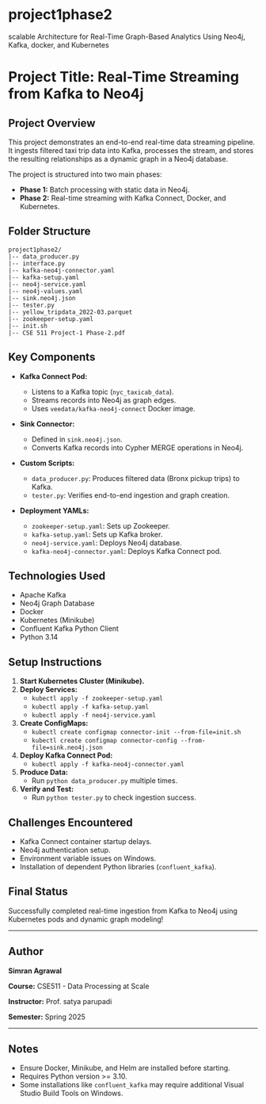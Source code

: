# project1phase2
scalable Architecture for Real-Time Graph-Based Analytics Using Neo4j, Kafka,  docker, and Kubernetes 
# Project Title: Real-Time Streaming from Kafka to Neo4j

## Project Overview
This project demonstrates an end-to-end real-time data streaming pipeline. It ingests filtered taxi trip data into Kafka, processes the stream, and stores the resulting relationships as a dynamic graph in a Neo4j database.

The project is structured into two main phases:
- **Phase 1:** Batch processing with static data in Neo4j.
- **Phase 2:** Real-time streaming with Kafka Connect, Docker, and Kubernetes.

## Folder Structure
```
project1phase2/
|-- data_producer.py
|-- interface.py
|-- kafka-neo4j-connector.yaml
|-- kafka-setup.yaml
|-- neo4j-service.yaml
|-- neo4j-values.yaml
|-- sink.neo4j.json
|-- tester.py
|-- yellow_tripdata_2022-03.parquet
|-- zookeeper-setup.yaml
|-- init.sh
|-- CSE 511 Project-1 Phase-2.pdf
```

## Key Components
- **Kafka Connect Pod:**
  - Listens to a Kafka topic (`nyc_taxicab_data`).
  - Streams records into Neo4j as graph edges.
  - Uses `veedata/kafka-neo4j-connect` Docker image.

- **Sink Connector:**
  - Defined in `sink.neo4j.json`.
  - Converts Kafka records into Cypher MERGE operations in Neo4j.

- **Custom Scripts:**
  - `data_producer.py`: Produces filtered data (Bronx pickup trips) to Kafka.
  - `tester.py`: Verifies end-to-end ingestion and graph creation.

- **Deployment YAMLs:**
  - `zookeeper-setup.yaml`: Sets up Zookeeper.
  - `kafka-setup.yaml`: Sets up Kafka broker.
  - `neo4j-service.yaml`: Deploys Neo4j database.
  - `kafka-neo4j-connector.yaml`: Deploys Kafka Connect pod.

## Technologies Used
- Apache Kafka
- Neo4j Graph Database
- Docker
- Kubernetes (Minikube)
- Confluent Kafka Python Client
- Python 3.14

## Setup Instructions
1. **Start Kubernetes Cluster (Minikube).**
2. **Deploy Services:**
    - `kubectl apply -f zookeeper-setup.yaml`
    - `kubectl apply -f kafka-setup.yaml`
    - `kubectl apply -f neo4j-service.yaml`
3. **Create ConfigMaps:**
    - `kubectl create configmap connector-init --from-file=init.sh`
    - `kubectl create configmap connector-config --from-file=sink.neo4j.json`
4. **Deploy Kafka Connect Pod:**
    - `kubectl apply -f kafka-neo4j-connector.yaml`
5. **Produce Data:**
    - Run `python data_producer.py` multiple times.
6. **Verify and Test:**
    - Run `python tester.py` to check ingestion success.

## Challenges Encountered
- Kafka Connect container startup delays.
- Neo4j authentication setup.
- Environment variable issues on Windows.
- Installation of dependent Python libraries (`confluent_kafka`).

## Final Status
Successfully completed real-time ingestion from Kafka to Neo4j using Kubernetes pods and dynamic graph modeling!

---

## Author
**Simran Agrawal**

**Course:** CSE511 - Data Processing at Scale

**Instructor:** Prof. satya parupadi

**Semester:** Spring 2025

---

## Notes
- Ensure Docker, Minikube, and Helm are installed before starting.
- Requires Python version >= 3.10.
- Some installations like `confluent_kafka` may require additional Visual Studio Build Tools on Windows.

